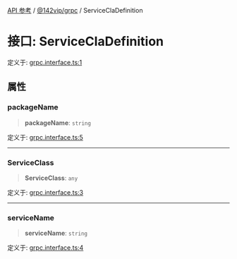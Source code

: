 [API 参考](../../../packages.md) / [@142vip/grpc](../index.md) / ServiceClaDefinition

# 接口: ServiceClaDefinition

定义于: [grpc.interface.ts:1](https://github.com/142vip/core-x/blob/293ce1057e8ca17514533d1e98d7acd05ef45b34/packages/grpc/src/grpc.interface.ts#L1)

## 属性

### packageName

> **packageName**: `string`

定义于: [grpc.interface.ts:5](https://github.com/142vip/core-x/blob/293ce1057e8ca17514533d1e98d7acd05ef45b34/packages/grpc/src/grpc.interface.ts#L5)

***

### ServiceClass

> **ServiceClass**: `any`

定义于: [grpc.interface.ts:3](https://github.com/142vip/core-x/blob/293ce1057e8ca17514533d1e98d7acd05ef45b34/packages/grpc/src/grpc.interface.ts#L3)

***

### serviceName

> **serviceName**: `string`

定义于: [grpc.interface.ts:4](https://github.com/142vip/core-x/blob/293ce1057e8ca17514533d1e98d7acd05ef45b34/packages/grpc/src/grpc.interface.ts#L4)
